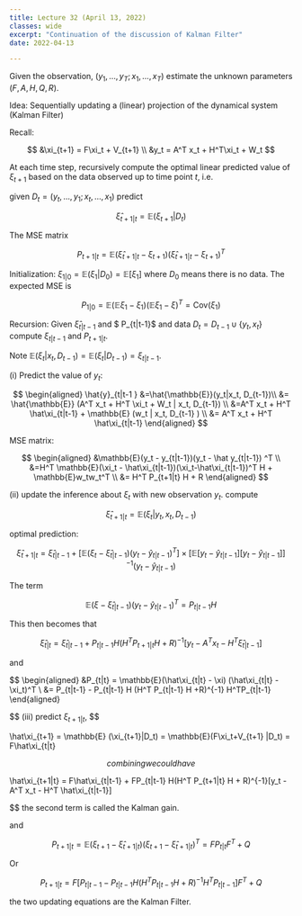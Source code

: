 ```yaml
---
title: Lecture 32 (April 13, 2022)
classes: wide
excerpt: "Continuation of the discussion of Kalman Filter"
date: 2022-04-13

---
```


Given the observation, $(y_1, \dots, y_T; x_1,\dots, x_T)$ estimate the unknown parameters $(F, A, H, Q, R)$. 

Idea: Sequentially updating a (linear) projection of the dynamical system (Kalman Filter)

Recall: 

$$
&\xi_{t+1} = F\xi_t + V_{t+1} \\
&y_t = A^T x_t + H^T\xi_t + W_t
$$

At each time step, recursively compute the optimal linear predicted value of $\xi_{t+1}$ based on the data observed up to time point $t$, i.e. 

given $D_t = (y_t,\dots, y_1; x_t,\dots, x_1)$ predict 

$$
\hat{\xi}_{t+1|t} = \mathbb{E}(\xi_{t+1}|D_t)
$$

The MSE matrix 

$$
P_{t+1|t} = \mathbb{E}(\hat\xi_{t+1|t} - \xi_{t+1}) (\hat\xi_{t+1|t} - \xi_{t+1})^T
$$

Initialization: $\xi_{1|0} = \mathbb{E}(\xi_1 | D_0) = \mathbb{E}[\xi_1]$ where $D_0$ means there is no data. The expected MSE is 

$$
P_{1|0} = \mathbb{E}(\mathbb{E}\xi_1-\xi_1) (\mathbb{E}\xi_1-\xi)^T = \text{Cov}(\xi_1)
$$

Recursion: Given $\hat\xi_{t | t-1}$ and $ P_{t|t-1}$ and data $D_t = D_{t-1} \cup \{y_t,x_t\}$ compute $\xi_{t|t-1}$ and $P_{t+1|t}$.

Note $\mathbb{E} (\xi_t | x_t, D_{t-1}) = \mathbb{E} (\xi_t |D_{t-1}) = \xi_{t|t-1}$. 

(i) Predict the value of $y_t$:

$$
\begin{aligned}
\hat{y}_{t|t-1 } &=\hat{\mathbb{E}}(y_t|x_t, D_{t-1})\\
&= \hat{\mathbb{E}} (A^T x_t + H^T \xi_t + W_t | x_t, D_{t-1}) \\
&=A^T x_t + H^T \hat\xi_{t|t-1} + \mathbb{E} (w_t | x_t, D_{t-1} ) \\
&= A^T x_t + H^T \hat\xi_{t|t-1}
\end{aligned}
$$

MSE matrix: 

$$
\begin{aligned}
&\mathbb{E}(y_t - y_{t|t-1})(y_t - \hat y_{t|t-1}) ^T \\
&=H^T \mathbb{E}(\xi_t - \hat\xi_{t|t-1})(\xi_t-\hat\xi_{t|t-1})^T H + \mathbb{E}w_tw_t^T \\
&= H^T P_{t+1|t} H + R
\end{aligned}
$$

(ii) update the inference about $\xi_t$ with new observation $y_t$. compute 

$$
\hat\xi_{t+1|t} = \mathbb{E} (\xi_t | y_t ,x_t , D_{t-1}) 
$$

optimal prediction:

$$
\hat\xi_{t+1|t} = \hat\xi_{t|t-1} + [\mathbb{E}(\xi_t - \hat\xi_{t|t-1}) (y_t -\hat y_{t|t-1})^T] \times [\mathbb{E}[y_t-\hat y_{t|t-1}][y_t-\hat y_{t|t-1}]]^{-1} (y_t-\hat y_{t|t-1})
$$

The term 

$$
\mathbb{E}(\xi-\hat\xi_{t|t-1}) (y_t - \hat y_{t|t-1})^T = P_{t|t-1} H
$$

This then becomes that 

$$
\hat\xi_{t | t} = \hat\xi_{t|t-1} + P_{t|t-1} H(H^T P_{t+1|t} H + R)^{-1} [y_t - A^T x_t - H^T\hat\xi_{t|t-1}]
$$

and 

$$
\begin{aligned}
&P_{t|t} = \mathbb{E}(\hat\xi_{t|t} - \xi) (\hat\xi_{t|t} - \xi_t)^T \\
&= P_{t|t-1} - P_{t|t-1} H (H^T P_{t|t-1} H +R)^{-1} H^TP_{t|t-1}
\end{aligned}

$$
(iii) predict $\xi_{t+1|t}$, 
$$

\hat\xi_{t+1} = \mathbb{E} (\xi_{t+1}|D_t) = \mathbb{E}(F\xi_t+V_{t+1} |D_t) = F\hat\xi_{t|t}

$$
combining we could have 
$$

\hat\xi_{t+1|t} = F\hat\xi_{t|t-1} + FP_{t|t-1} H(H^T P_{t+1|t} H + R)^{-1}[y_t - A^T x_t - H^T \hat\xi_{t|t-1}] 

$$
the second term is called the Kalman gain. 

and 

$$
P_{t+1|t} = \mathbb{E}(\xi_{t+1}-\hat\xi_{t+1|t}) (\xi_{t+1}-\hat\xi_{t+1|t})^T = FP_{t|t} F^T +Q 
$$

Or 

$$
P_{t+1|t} = F[P_{t|t-1} - P_{t|t-1} H (H^T P_{t|t-1} H + R)^{-1}H^T P_{t|t-1} ] F^T +Q
$$

the two updating equations are the Kalman Filter. 


